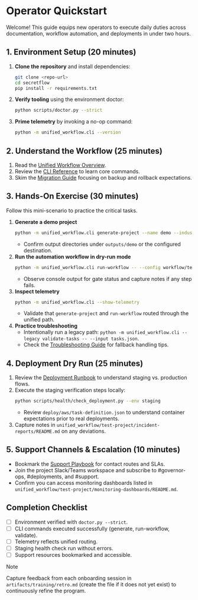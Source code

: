 # Operator Quickstart

Welcome! This guide equips new operators to execute daily duties across documentation, workflow automation, and deployments in under two hours.

## 1. Environment Setup (20 minutes)
1. **Clone the repository** and install dependencies:
   ```bash
   git clone <repo-url>
   cd secretflow
   pip install -r requirements.txt
   ```
2. **Verify tooling** using the environment doctor:
   ```bash
   python scripts/doctor.py --strict
   ```
3. **Prime telemetry** by invoking a no-op command:
   ```bash
   python -m unified_workflow.cli --version
   ```

## 2. Understand the Workflow (25 minutes)
1. Read the [Unified Workflow Overview](../unified_workflow/README.md).
2. Review the [CLI Reference](./cli-reference.md) to learn core commands.
3. Skim the [Migration Guide](./migration-guide.md) focusing on backup and rollback expectations.

## 3. Hands-On Exercise (30 minutes)
Follow this mini-scenario to practice the critical tasks.

1. **Generate a demo project**
   ```bash
   python -m unified_workflow.cli generate-project --name demo --industry healthcare
   ```
   - Confirm output directories under `outputs/demo` or the configured destination.
2. **Run the automation workflow in dry-run mode**
   ```bash
   python -m unified_workflow.cli run-workflow -- --config workflow/templates/workflow_backend.yaml --dry-run
   ```
   - Observe console output for gate status and capture notes if any step fails.
3. **Inspect telemetry**
   ```bash
   python -m unified_workflow.cli --show-telemetry
   ```
   - Validate that `generate-project` and `run-workflow` routed through the unified path.
4. **Practice troubleshooting**
   - Intentionally run a legacy path: `python -m unified_workflow.cli --legacy validate-tasks -- --input tasks.json`.
   - Check the [Troubleshooting Guide](./troubleshooting.md) for fallback handling tips.

## 4. Deployment Dry Run (25 minutes)
1. Review the [Deployment Runbook](./deployment-runbook.md) to understand staging vs. production flows.
2. Execute the staging verification steps locally:
   ```bash
   python scripts/health/check_deployment.py --env staging
   ```
   - Review `deploy/aws/task-definition.json` to understand container expectations prior to real deployments.
3. Capture notes in `unified_workflow/test-project/incident-reports/README.md` on any deviations.

## 5. Support Channels & Escalation (10 minutes)
- Bookmark the [Support Playbook](./support-playbook.md) for contact routes and SLAs.
- Join the project Slack/Teams workspace and subscribe to #governor-ops, #deployments, and #support.
- Confirm you can access monitoring dashboards listed in `unified_workflow/test-project/monitoring-dashboards/README.md`.

## Completion Checklist
- [ ] Environment verified with `doctor.py --strict`.
- [ ] CLI commands executed successfully (generate, run-workflow, validate).
- [ ] Telemetry reflects unified routing.
- [ ] Staging health check run without errors.
- [ ] Support resources bookmarked and accessible.

> [!NOTE]
> Capture feedback from each onboarding session in `artifacts/training/retro.md` (create the file if it does not yet exist) to continuously refine the program.
